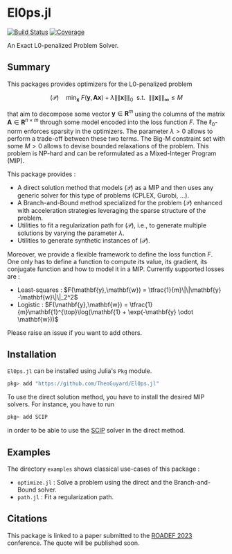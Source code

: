 # El0ps.jl

[![Build Status](https://github.com/TheoGuyard/El0ps.jl/workflows/CI/badge.svg)](https://github.com//TheoGuyard/El0ps.jl/actions)
[![Coverage](https://codecov.io/gh/TheoGuyard/El0ps.jl/branch/master/graph/badge.svg)](https://codecov.io/gh/TheoGuyard/El0ps.jl)

An Exact L0-penalized Problem Solver.

## Summary

This packages provides optimizers for the L0-penalized problem

$$(\mathcal{P}) \quad \min_{\mathbf{x}} \ F(\mathbf{y},\mathbf{A}\mathbf{x}) + \lambda \|\|\mathbf{x}\|\|_0 \ \ \text{s.t.} \ \ \|\|\mathbf{x}\|\|_{\infty} \leq M$$

that aim to decompose some vector $\mathbf{y} \in \mathbf{R}^{m}$ using the columns of the matrix $\mathbf{A} \in \mathbf{R}^{n \times m}$ through some model encoded into the loss function $F$.
The $\ell_0$-norm enforces sparsity in the optimizers.
The parameter $\lambda > 0$ allows to perform a trade-off between these two terms.
The Big-M constraint set with some $M > 0$ allows to devise bounded relaxations of the problem.
This problem is NP-hard and can be reformulated as a Mixed-Integer Program (MIP).

This package provides :

- A direct solution method that models $(\mathcal{P})$ as a MIP and then uses any generic solver for this type of problems (CPLEX, Gurobi, ...).
- A Branch-and-Bound method specialized for the problem $(\mathcal{P})$ enhanced with acceleration strategies leveraging the sparse structure of the problem.
- Utilities to fit a regularization path for $(\mathcal{P})$, i.e., to generate multiple solutions by varying the parameter $\lambda$.
- Utilities to generate synthetic instances of $(\mathcal{P})$.

Moreover, we provide a flexible framework to define the loss function $F$. One only has to define a function to compute its value, its gradient, its conjugate function and how to model it in a MIP.
Currently supported losses are :

- Least-squares : $F(\mathbf{y},\mathbf{w}) = \tfrac{1}{m}\|\|\mathbf{y} -\mathbf{w}\|\|_2^2$
- Logistic : $F(\mathbf{y},\mathbf{w}) = \tfrac{1}{m}\mathbf{1}^{\top}\log(\mathbf{1} + \exp(-\mathbf{y} \odot \mathbf{w}))$

Please raise an issue if you want to add others.

## Installation

`El0ps.jl` can be installed using Julia's `Pkg` module.

```julia
pkg> add "https://github.com/TheoGuyard/El0ps.jl"
```

To use the direct solution method, you have to install the desired MIP solvers. For instance, you have to run

```julia
pkg> add SCIP
```

in order to be able to use the [SCIP](https://github.com/scipopt/SCIP.jl) solver in the direct method.

## Examples

The directory `examples` shows classical use-cases of this package :

- `optimize.jl` : Solve a problem using the direct and the Branch-and-Bound solver.
- `path.jl` : Fit a regularization path.

## Citations

This package is linked to a paper submitted to the [ROADEF 2023](https://roadef2023.sciencesconf.org) conference.
The quote will be published soon.